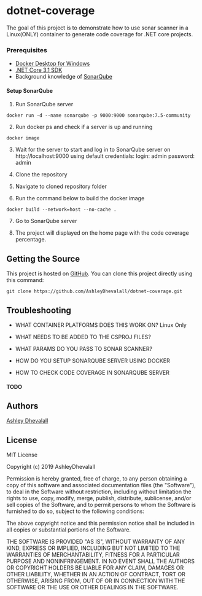 # dotnet-coverage

The goal of this project is to demonstrate how to use sonar scanner in a Linux(ONLY) container to generate code coverage for .NET core projects.

### Prerequisites
* [Docker Desktop for Windows](https://hub.docker.com/editions/community/docker-ce-desktop-windows)
* [.NET Core 3.1 SDK](https://dotnet.microsoft.com/download/dotnet-core/thank-you/sdk-3.1.405-windows-x64-installer)
* Background knowledge of [SonarQube](https://www.sonarqube.org/)

#### Setup SonarQube
1. Run SonarQube server

```
docker run -d --name sonarqube -p 9000:9000 sonarqube:7.5-community
 ```

2. Run docker ps and check if a server is up and running

```
docker image
```

3. Wait for the server to start and log in to SonarQube server on http://localhost:9000 using default credentials: login: admin password: admin

4. Clone the repository

5. Navigate to cloned repository folder

6. Run the command below to build the docker image
```
docker build --network=host --no-cache .
```

7. Go to SonarQube server

8. The project will displayed on the home page with the code coverage percentage.

## Getting the Source

This project is hosted on [GitHub](https://github.com/AshleyDhevalall/dotnet-coverage). You can clone this project directly using this command:
```
git clone https://github.com/AshleyDhevalall/dotnet-coverage.git
```

## Troubleshooting

* WHAT CONTAINER PLATFORMS DOES THIS WORK ON? 
Linux Only

* WHAT NEEDS TO BE ADDED TO THE CSPROJ FILES?

* WHAT PARAMS DO YOU PASS TO SONAR SCANNER?

* HOW DO YOU SETUP SONARQUBE SERVER USING DOCKER

* HOW TO CHECK CODE COVERAGE IN SONARQUBE SERVER


#### TODO

## Authors

[Ashley Dhevalall](https://github.com/AshleyDhevalall)

## License

MIT License

Copyright (c) 2019 AshleyDhevalall

Permission is hereby granted, free of charge, to any person obtaining a copy
of this software and associated documentation files (the "Software"), to deal
in the Software without restriction, including without limitation the rights
to use, copy, modify, merge, publish, distribute, sublicense, and/or sell
copies of the Software, and to permit persons to whom the Software is
furnished to do so, subject to the following conditions:

The above copyright notice and this permission notice shall be included in all
copies or substantial portions of the Software.

THE SOFTWARE IS PROVIDED "AS IS", WITHOUT WARRANTY OF ANY KIND, EXPRESS OR
IMPLIED, INCLUDING BUT NOT LIMITED TO THE WARRANTIES OF MERCHANTABILITY,
FITNESS FOR A PARTICULAR PURPOSE AND NONINFRINGEMENT. IN NO EVENT SHALL THE
AUTHORS OR COPYRIGHT HOLDERS BE LIABLE FOR ANY CLAIM, DAMAGES OR OTHER
LIABILITY, WHETHER IN AN ACTION OF CONTRACT, TORT OR OTHERWISE, ARISING FROM,
OUT OF OR IN CONNECTION WITH THE SOFTWARE OR THE USE OR OTHER DEALINGS IN THE
SOFTWARE.
